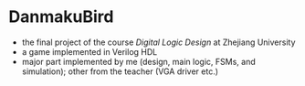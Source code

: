 # DanmakuBird

+ the final project of the course *Digital Logic Design* at Zhejiang University
+ a game implemented in Verilog HDL
+ major part implemented by me (design, main logic, FSMs, and simulation); other from the teacher (VGA driver etc.)